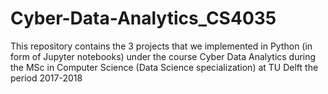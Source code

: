 # Cyber-Data-Analytics_CS4035
 This repository contains the 3 projects that we implemented in Python (in form of Jupyter notebooks) under the course Cyber Data Analytics during the MSc in Computer Science (Data Science specialization) at TU Delft the period 2017-2018
